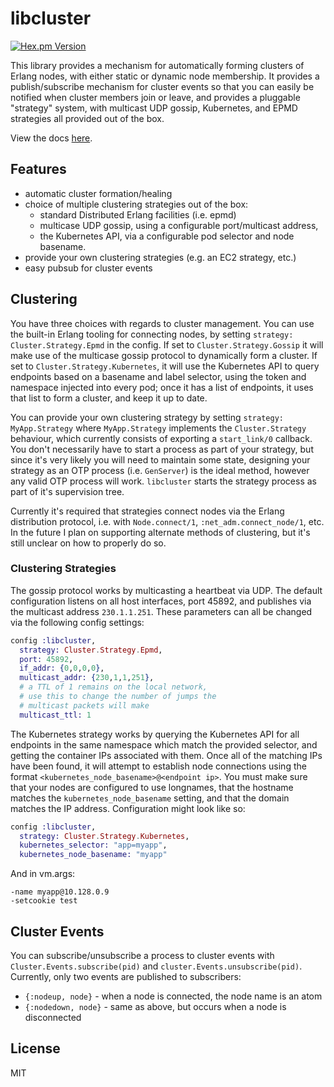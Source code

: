 # libcluster

[![Hex.pm Version](http://img.shields.io/hexpm/v/swarm.svg?style=flat)](https://hex.pm/packages/libcluster)

This library provides a mechanism for automatically forming clusters of Erlang nodes, with
either static or dynamic node membership. It provides a publish/subscribe mechanism for cluster
events so that you can easily be notified when cluster members join or leave, and provides a
pluggable "strategy" system, with multicast UDP gossip, Kubernetes, and EPMD strategies all provided
out of the box.

View the docs [here](https://hexdocs.pm/libcluster).

## Features

- automatic cluster formation/healing
- choice of multiple clustering strategies out of the box:
  - standard Distributed Erlang facilities (i.e. epmd)
  - multicase UDP gossip, using a configurable port/multicast address,
  - the Kubernetes API, via a configurable pod selector and node basename.
- provide your own clustering strategies (e.g. an EC2 strategy, etc.)
- easy pubsub for cluster events

## Clustering

You have three choices with regards to cluster management. You can use the built-in Erlang tooling for connecting
nodes, by setting `strategy: Cluster.Strategy.Epmd` in the config. If set to `Cluster.Strategy.Gossip` it will make use of
the multicase gossip protocol to dynamically form a cluster. If set to `Cluster.Strategy.Kubernetes`, it will use the 
Kubernetes API to query endpoints based on a basename and label selector, using the token and namespace injected into
every pod; once it has a list of endpoints, it uses that list to form a cluster, and keep it up to date.

You can provide your own clustering strategy by setting `strategy: MyApp.Strategy` where `MyApp.Strategy` implements the
`Cluster.Strategy` behaviour, which currently consists of exporting a `start_link/0` callback. You don't necessarily have
to start a process as part of your strategy, but since it's very likely you will need to maintain some state, designing your
strategy as an OTP process (i.e. `GenServer`) is the ideal method, however any valid OTP process will work. `libcluster` starts
the strategy process as part of it's supervision tree.

Currently it's required that strategies connect nodes via the Erlang distribution protocol, i.e. with `Node.connect/1`,
`:net_adm.connect_node/1`, etc. In the future I plan on supporting alternate methods of clustering, but it's still unclear
on how to properly do so.

### Clustering Strategies

The gossip protocol works by multicasting a heartbeat via UDP. The default configuration listens on all host interfaces,
port 45892, and publishes via the multicast address `230.1.1.251`. These parameters can all be changed via the
following config settings:

```elixir
config :libcluster,
  strategy: Cluster.Strategy.Epmd,
  port: 45892,
  if_addr: {0,0,0,0},
  multicast_addr: {230,1,1,251},
  # a TTL of 1 remains on the local network,
  # use this to change the number of jumps the
  # multicast packets will make
  multicast_ttl: 1
```

The Kubernetes strategy works by querying the Kubernetes API for all endpoints in the same namespace which match the provided
selector, and getting the container IPs associated with them. Once all of the matching IPs have been found, it will attempt to 
establish node connections using the format `<kubernetes_node_basename>@<endpoint ip>`. You must make sure that your nodes are 
configured to use longnames, that the hostname matches the `kubernetes_node_basename` setting, and that the domain matches the 
IP address. Configuration might look like so:

```elixir
config :libcluster,
  strategy: Cluster.Strategy.Kubernetes,
  kubernetes_selector: "app=myapp",
  kubernetes_node_basename: "myapp"
```

And in vm.args:

```
-name myapp@10.128.0.9
-setcookie test
```

## Cluster Events

You can subscribe/unsubscribe a process to cluster events with `Cluster.Events.subscribe(pid)` and
`cluster.Events.unsubscribe(pid)`. Currently, only two events are published to subscribers:

- `{:nodeup, node}` - when a node is connected, the node name is an atom
- `{:nodedown, node}` - same as above, but occurs when a node is disconnected

## License

MIT
